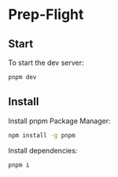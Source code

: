 # Prep-Flight

## Start

To start the dev server:
```bash
pnpm dev
```

## Install

Install pnpm Package Manager:
```bash
npm install -g pnpm
```

Install dependencies:
```bash
pnpm i
```
